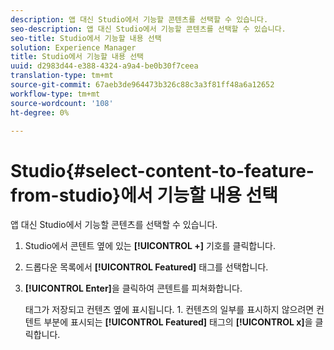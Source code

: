 ```yaml
---
description: 앱 대신 Studio에서 기능할 콘텐츠를 선택할 수 있습니다.
seo-description: 앱 대신 Studio에서 기능할 콘텐츠를 선택할 수 있습니다.
seo-title: Studio에서 기능할 내용 선택
solution: Experience Manager
title: Studio에서 기능할 내용 선택
uuid: d2983d44-e388-4324-a9a4-be0b30f7ceea
translation-type: tm+mt
source-git-commit: 67aeb3de964473b326c88c3a3f81ff48a6a12652
workflow-type: tm+mt
source-wordcount: '108'
ht-degree: 0%

---
```



# Studio{#select-content-to-feature-from-studio}에서 기능할 내용 선택

앱 대신 Studio에서 기능할 콘텐츠를 선택할 수 있습니다.

1. Studio에서 콘텐트 옆에 있는 **[!UICONTROL +]** 기호를 클릭합니다.
1. 드롭다운 목록에서 **[!UICONTROL Featured]** 태그를 선택합니다.
1. **[!UICONTROL Enter]**&#x200B;을 클릭하여 콘텐트를 피쳐화합니다.

   태그가 저장되고 컨텐츠 옆에 표시됩니다. 1. 컨텐츠의 일부를 표시하지 않으려면 컨텐트 부분에 표시되는 **[!UICONTROL Featured]** 태그의 **[!UICONTROL x]**&#x200B;을 클릭합니다.
